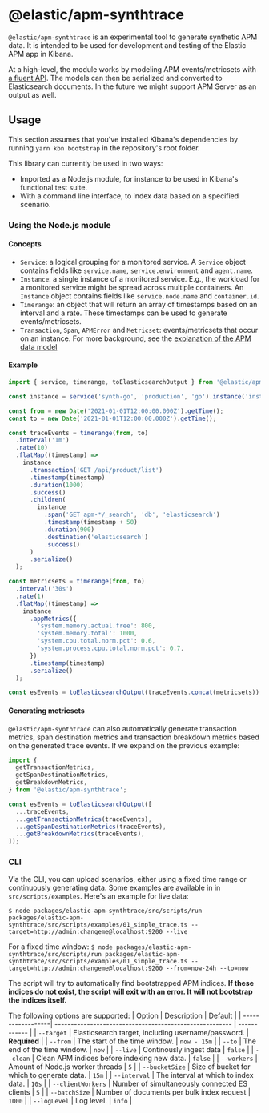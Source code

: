# @elastic/apm-synthtrace

`@elastic/apm-synthtrace` is an experimental tool to generate synthetic APM data. It is intended to be used for development and testing of the Elastic APM app in Kibana.

At a high-level, the module works by modeling APM events/metricsets with [a fluent API](https://en.wikipedia.org/wiki/Fluent_interface). The models can then be serialized and converted to Elasticsearch documents. In the future we might support APM Server as an output as well.

## Usage

This section assumes that you've installed Kibana's dependencies by running `yarn kbn bootstrap` in the repository's root folder.

This library can currently be used in two ways:

- Imported as a Node.js module, for instance to be used in Kibana's functional test suite.
- With a command line interface, to index data based on a specified scenario.

### Using the Node.js module

#### Concepts

- `Service`: a logical grouping for a monitored service. A `Service` object contains fields like `service.name`, `service.environment` and `agent.name`.
- `Instance`: a single instance of a monitored service. E.g., the workload for a monitored service might be spread across multiple containers. An `Instance` object contains fields like `service.node.name` and `container.id`.
- `Timerange`: an object that will return an array of timestamps based on an interval and a rate. These timestamps can be used to generate events/metricsets.
- `Transaction`, `Span`, `APMError` and `Metricset`: events/metricsets that occur on an instance. For more background, see the [explanation of the APM data model](https://www.elastic.co/guide/en/apm/get-started/7.15/apm-data-model.html)

#### Example

```ts
import { service, timerange, toElasticsearchOutput } from '@elastic/apm-synthtrace';

const instance = service('synth-go', 'production', 'go').instance('instance-a');

const from = new Date('2021-01-01T12:00:00.000Z').getTime();
const to = new Date('2021-01-01T12:00:00.000Z').getTime();

const traceEvents = timerange(from, to)
  .interval('1m')
  .rate(10)
  .flatMap((timestamp) =>
    instance
      .transaction('GET /api/product/list')
      .timestamp(timestamp)
      .duration(1000)
      .success()
      .children(
        instance
          .span('GET apm-*/_search', 'db', 'elasticsearch')
          .timestamp(timestamp + 50)
          .duration(900)
          .destination('elasticsearch')
          .success()
      )
      .serialize()
  );

const metricsets = timerange(from, to)
  .interval('30s')
  .rate(1)
  .flatMap((timestamp) =>
    instance
      .appMetrics({
        'system.memory.actual.free': 800,
        'system.memory.total': 1000,
        'system.cpu.total.norm.pct': 0.6,
        'system.process.cpu.total.norm.pct': 0.7,
      })
      .timestamp(timestamp)
      .serialize()
  );

const esEvents = toElasticsearchOutput(traceEvents.concat(metricsets));
```

#### Generating metricsets

`@elastic/apm-synthtrace` can also automatically generate transaction metrics, span destination metrics and transaction breakdown metrics based on the generated trace events. If we expand on the previous example:

```ts
import {
  getTransactionMetrics,
  getSpanDestinationMetrics,
  getBreakdownMetrics,
} from '@elastic/apm-synthtrace';

const esEvents = toElasticsearchOutput([
  ...traceEvents,
  ...getTransactionMetrics(traceEvents),
  ...getSpanDestinationMetrics(traceEvents),
  ...getBreakdownMetrics(traceEvents),
]);
```

### CLI

Via the CLI, you can upload scenarios, either using a fixed time range or continuously generating data. Some examples are available in in `src/scripts/examples`. Here's an example for live data:

`$ node packages/elastic-apm-synthtrace/src/scripts/run packages/elastic-apm-synthtrace/src/scripts/examples/01_simple_trace.ts --target=http://admin:changeme@localhost:9200 --live`

For a fixed time window:
`$ node packages/elastic-apm-synthtrace/src/scripts/run packages/elastic-apm-synthtrace/src/scripts/examples/01_simple_trace.ts --target=http://admin:changeme@localhost:9200 --from=now-24h --to=now`

The script will try to automatically find bootstrapped APM indices. __If these indices do not exist, the script will exit with an error. It will not bootstrap the indices itself.__

The following options are supported:
| Option            | Description                                             | Default      |
| ------------------| ------------------------------------------------------- | ------------ |
| `--target`        | Elasticsearch target, including username/password.      | **Required** |
| `--from`          | The start of the time window.                           | `now - 15m`  |
| `--to`            | The end of the time window.                             | `now`        |
| `--live`          | Continously ingest data                                 | `false`      |
| `--clean`         | Clean APM indices before indexing new data.             | `false`      |
| `--workers`       | Amount of Node.js worker threads                        | `5`          |
| `--bucketSize`    | Size of bucket for which to generate data.              | `15m`        |
| `--interval`      | The interval at which to index data.                    | `10s`        |
| `--clientWorkers` | Number of simultaneously connected ES clients           | `5`          |
| `--batchSize`     | Number of documents per bulk index request              | `1000`       |
| `--logLevel`      | Log level.                                              | `info`       |

